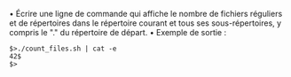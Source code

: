 • Écrire une ligne de commande qui affiche le nombre de fichiers réguliers et de
répertoires dans le répertoire courant et tous ses sous-répertoires, y compris le "."
du répertoire de départ.
• Exemple de sortie :

```console
$>./count_files.sh | cat -e
42$
$>

```
